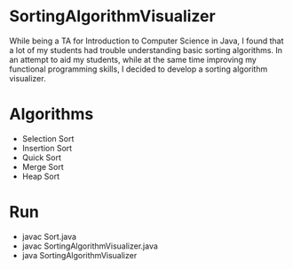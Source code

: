 # SortingAlgorithmVisualizer
While being a TA for Introduction to Computer Science in Java, I found that a lot of my students had trouble understanding basic sorting algorithms. In an attempt to aid my students, while at the same time improving my functional programming skills, I decided to develop a sorting algorithm visualizer.

# Algorithms
* Selection Sort
* Insertion Sort
* Quick Sort
* Merge Sort
* Heap Sort

# Run
* javac Sort.java
* javac SortingAlgorithmVisualizer.java
* java SortingAlgorithmVisualizer
